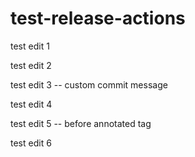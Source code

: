 # test-release-actions

test edit 1

test edit 2

test edit 3 -- custom commit message

test edit 4

test edit 5 -- before annotated tag

test edit 6

